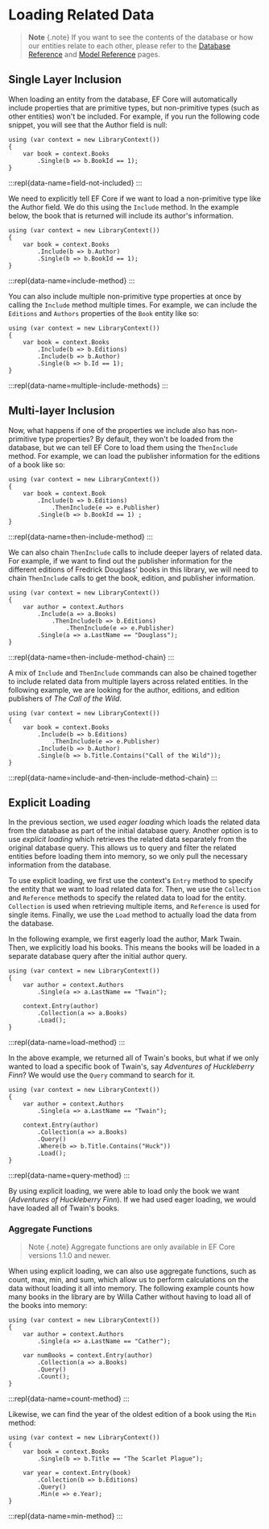 # Loading Related Data  
 
> **Note** {.note} 
> If you want to see the contents of the database or how our entities relate to each other, please refer to the [Database Reference](database-reference.md) and [Model Reference](model-reference) pages. 
 
## Single Layer Inclusion 
 
When loading an entity from the database, EF Core will automatically include properties that are primitive types, but non-primitive types (such as other entities) won't be included. For example, if you run the following code snippet, you will see that the Author field is null: 
 
```{.snippet} 
using (var context = new LibraryContext()) 
{ 
	var book = context.Books 
		.Single(b => b.BookId == 1); 
} 
``` 
:::repl{data-name=field-not-included} 
:::
 
We need to explicitly tell EF Core if we want to load a non-primitive type like the Author field. We do this using the `Include` method. In the example below, the book that is returned will include its author's information. 
 
```{.snippet} 
using (var context = new LibraryContext()) 
{ 
	var book = context.Books  
		.Include(b => b.Author)
		.Single(b => b.BookId == 1); 
} 
``` 
:::repl{data-name=include-method} 
:::
 
You can also include multiple non-primitive type properties at once by calling the `Include` method multiple times. For example, we can include the `Editions` and `Authors` properties of the `Book` entity like so:  
 
```{.snippet} 
using (var context = new LibraryContext()) 
{ 
	var book = context.Books 
		.Include(b => b.Editions) 
		.Include(b => b.Author)
		.Single(b => b.Id == 1); 
} 
``` 
:::repl{data-name=multiple-include-methods} 
:::
 
## Multi-layer Inclusion 
 
Now, what happens if one of the properties we include also has non-primitive type properties? By default, they won't be loaded from the database, but we can tell EF Core to load them using the `ThenInclude` method. For example, we can load the publisher information for the editions of a book like so: 
 
```{.snippet} 
using (var context = new LibraryContext()) 
{ 
	var book = context.Book 
		.Include(b => b.Editions) 
			.ThenInclude(e => e.Publisher)
		.Single(b => b.BookId == 1) ; 
} 
``` 
:::repl{data-name=then-include-method} 
:::
 
We can also chain `ThenInclude` calls to include deeper layers of related data. For example, if we want to find out the publisher information for the different editions of Fredrick Douglass' books in this library, we will need to chain `ThenInclude` calls to get the book, edition, and publisher information. 
 
```{.snippet} 
using (var context = new LibraryContext()) 
{ 
	var author = context.Authors 
		.Include(a => a.Books) 
			.ThenInclude(b => b.Editions) 
				.ThenInclude(e => e.Publisher)
		.Single(a => a.LastName == "Douglass"); 
} 
``` 
:::repl{data-name=then-include-method-chain} 
:::
 
A mix of `Include` and `ThenInclude` commands can also be chained together to include related data from multiple layers across related entities. In the following example, we are looking for the author, editions, and edition publishers of _The Call of the Wild_. 
 
```{.snippet} 
using (var context = new LibraryContext()) 
{ 
	var book = context.Books 
		.Include(b => b.Editions) 
			.ThenInclude(e => e.Publisher) 
		.Include(b => b.Author)		
		.Single(b => b.Title.Contains("Call of the Wild")); 
} 
``` 
:::repl{data-name=include-and-then-include-method-chain} 
:::
 
## Explicit Loading 
 
In the previous section, we used *eager loading* which loads the related data from the database as part of the initial database query. Another option is to use *explicit loading* which retrieves the related data separately from the original database query. This allows us to query and filter the related entities before loading them into memory, so we only pull the necessary information from the database. 
 
To use explicit loading, we first use the context's `Entry` method to specify the entity that we want to load related data for. Then, we use the `Collection` and `Reference` methods to specify the related data to load for the entity. `Collection` is used when retrieving multiple items, and `Reference` is used for single items. Finally, we use the `Load` method to actually load the data from the database.  
 
In the following example, we first eagerly load the author, Mark Twain. Then, we explicitly load his books. This means the books will be loaded in a separate database query after the initial author query. 
 
```{.snippet} 
using (var context = new LibraryContext()) 
{ 
    var author = context.Authors 
        .Single(a => a.LastName == "Twain"); 
 
    context.Entry(author) 
        .Collection(a => a.Books) 
        .Load(); 
} 
``` 
:::repl{data-name=load-method} 
:::
 
In the above example, we returned all of Twain's books, but what if we only wanted to load a specific book of Twain's, say _Adventures of Huckleberry Finn_? We would use the `Query` command to search for it. 
 
```{.snippet} 
using (var context = new LibraryContext()) 
{ 
    var author = context.Authors 
        .Single(a => a.LastName == "Twain"); 
 
    context.Entry(author) 
        .Collection(a => a.Books) 
        .Query() 
        .Where(b => b.Title.Contains("Huck")) 
        .Load(); 
} 
``` 
:::repl{data-name=query-method} 
:::
 
By using explicit loading, we were able to load only the book we want (_Adventures of Huckleberry Finn_). If we had used eager loading, we would have loaded all of Twain's books. 
 
### Aggregate Functions 
 
> Note {.note}
> Aggregate functions are only available in EF Core versions 1.1.0 and newer.

When using explicit loading, we can also use aggregate functions, such as count, max, min, and sum, which allow us to perform calculations on the data without loading it all into memory. The following example counts how many books in the library are by Willa Cather without having to load all of the books into memory: 
 
```{.snippet} 
using (var context = new LibraryContext()) 
{ 
    var author = context.Authors 
        .Single(a => a.LastName == "Cather"); 
 
    var numBooks = context.Entry(author) 
        .Collection(a => a.Books) 
        .Query() 
        .Count(); 
} 
``` 
:::repl{data-name=count-method} 
:::
 
Likewise, we can find the year of the oldest edition of a book using the `Min` method: 
 
```{.snippet} 
using (var context = new LibraryContext()) 
{ 
    var book = context.Books 
        .Single(b => b.Title == "The Scarlet Plague"); 
 
    var year = context.Entry(book) 
        .Collection(b => b.Editions) 
        .Query() 
        .Min(e => e.Year); 
} 
``` 
:::repl{data-name=min-method} 
:::
 
